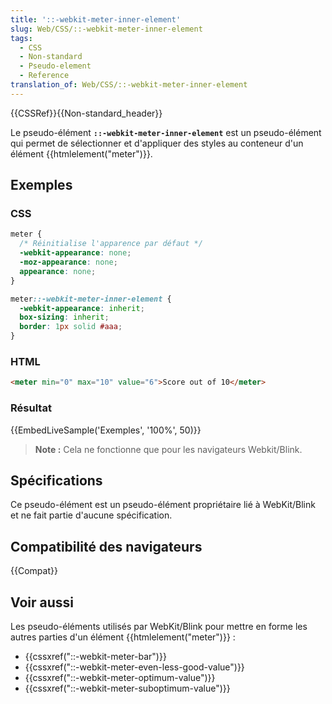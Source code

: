 ```yaml
---
title: '::-webkit-meter-inner-element'
slug: Web/CSS/::-webkit-meter-inner-element
tags:
  - CSS
  - Non-standard
  - Pseudo-element
  - Reference
translation_of: Web/CSS/::-webkit-meter-inner-element
---
```


{{CSSRef}}{{Non-standard_header}}

Le pseudo-élément **`::-webkit-meter-inner-element`** est un pseudo-élément qui permet de sélectionner et d'appliquer des styles au conteneur d'un élément {{htmlelement("meter")}}.

## Exemples

### CSS

```css
meter {
  /* Réinitialise l'apparence par défaut */
  -webkit-appearance: none;
  -moz-appearance: none;
  appearance: none;
}

meter::-webkit-meter-inner-element {
  -webkit-appearance: inherit;
  box-sizing: inherit;
  border: 1px solid #aaa;
}
```

### HTML

```html
<meter min="0" max="10" value="6">Score out of 10</meter>
```

### Résultat

{{EmbedLiveSample('Exemples', '100%', 50)}}

> **Note :** Cela ne fonctionne que pour les navigateurs Webkit/Blink.

## Spécifications

Ce pseudo-élément est un pseudo-élément propriétaire lié à WebKit/Blink et ne fait partie d'aucune spécification.

## Compatibilité des navigateurs

{{Compat}}

## Voir aussi

Les pseudo-éléments utilisés par WebKit/Blink pour mettre en forme les autres parties d'un élément {{htmlelement("meter")}} :

- {{cssxref("::-webkit-meter-bar")}}
- {{cssxref("::-webkit-meter-even-less-good-value")}}
- {{cssxref("::-webkit-meter-optimum-value")}}
- {{cssxref("::-webkit-meter-suboptimum-value")}}
